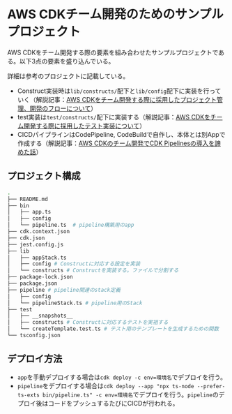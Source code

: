 # AWS CDKチーム開発のためのサンプルプロジェクト

AWS CDKをチーム開発する際の要素を組み合わせたサンプルプロジェクトである。以下3点の要素を盛り込んでいる。

詳細は参考のプロジェクトに記載している。


* Construct実装時は`lib/constructs/`配下と`lib/config`配下に実装を行っていく（解説記事：[AWS CDKをチーム開発する際に採用したプロジェクト管理、開発のフローについて](https://mazyu36.hatenablog.com/entry/2023/01/06/181459)）
* test実装は`test/constructs/`配下に実装する（解説記事：[AWS CDKをチーム開発する際に採用したテスト実装について](https://mazyu36.hatenablog.com/entry/2023/02/05/151723)）
* CICDパイプラインはCodePipeline, CodeBuildで自作し、本体とは別Appで作成する（解説記事：[AWS CDKのチーム開発でCDK Pipelinesの導入を諦めた話](https://mazyu36.hatenablog.com/entry/2022/12/10/155945)）

## プロジェクト構成

```sh
.
├── README.md
├── bin
│   ├── app.ts
│   ├── config
│   └── pipeline.ts  # pipeline構築用のapp
├── cdk.context.json
├── cdk.json
├── jest.config.js
├── lib
│   ├── appStack.ts
│   ├── config # Constructに対応する設定を実装
│   └── constructs # Constructを実装する。ファイルで分割する
├── package-lock.json
├── package.json
├── pipeline # pipeline関連のstack定義
│   ├── config
│   └── pipelineStack.ts # pipeline用のStack
├── test
│   ├── __snapshots__
│   ├── constructs # Constructに対応するテストを実祖する
│   └── createTemplate.test.ts # テスト用のテンプレートを生成するための関数
└── tsconfig.json
```

## デプロイ方法
* `app`を手動デプロイする場合は`cdk deploy -c env=環境名`でデプロイを行う。
* `pipeline`をデプロイする場合は`cdk deploy --app "npx ts-node --prefer-ts-exts bin/pipeline.ts" -c env=環境名`でデプロイを行う。`pipeline`のデプロイ後はコードをプッシュするたびにCICDが行われる。